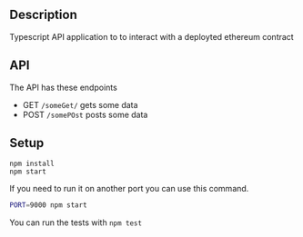 ## Description

Typescript API application to to interact with a deployted ethereum contract

## API
The API has these endpoints
- GET `/someGet/` gets some data
- POST `/somePOst` posts some data

## Setup

```
npm install
npm start
```

If you need to run it on another port you can use this command.

```bash
PORT=9000 npm start
```


You can run the tests with `npm test`

